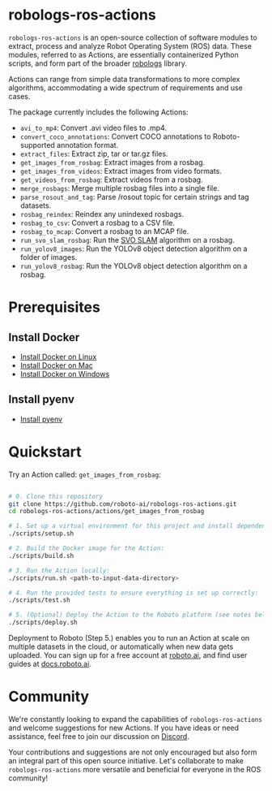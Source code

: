 # robologs-ros-actions

`robologs-ros-actions` is an open-source collection of software modules to extract, process and analyze Robot Operating System (ROS) data. These modules, referred to as Actions, are essentially containerized Python scripts, and form part of the broader [robologs](https://github.com/roboto-ai/robologs) library.

Actions can range from simple data transformations to more complex algorithms, accommodating a wide spectrum of requirements and use cases.

The package currently includes the following Actions:

- `avi_to_mp4`: Convert .avi video files to .mp4.
- `convert_coco_annotations`: Convert COCO annotations to Roboto-supported annotation format.
- `extract_files`: Extract zip, tar or tar.gz files.
- `get_images_from_rosbag`: Extract images from a rosbag.
- `get_images_from_videos`: Extract images from video formats.
- `get_videos_from_rosbag`: Extract videos from a rosbag.
- `merge_rosbags`: Merge multiple rosbag files into a single file.
- `parse_rosout_and_tag`: Parse /rosout topic for certain strings and tag datasets.
- `rosbag_reindex`: Reindex any unindexed rosbags.
- `rosbag_to_csv`: Convert a rosbag to a CSV file.
- `rosbag_to_mcap`: Convert a rosbag to an MCAP file.
- `run_svo_slam_rosbag`: Run the [SVO SLAM](https://github.com/uzh-rpg/rpg_svo_pro_open) algorithm on a rosbag.
- `run_yolov8_images`: Run the YOLOv8 object detection algorithm on a folder of images.
- `run_yolov8_rosbag`: Run the YOLOv8 object detection algorithm on a rosbag.

# Prerequisites

## Install Docker
- [Install Docker on Linux](https://docs.docker.com/desktop/install/linux-install/)
- [Install Docker on Mac](https://docs.docker.com/desktop/install/mac-install/)
- [Install Docker on Windows](https://docs.docker.com/desktop/install/windows-install/)

## Install pyenv
- [Install pyenv](https://github.com/pyenv/pyenv)

# Quickstart

Try an Action called: `get_images_from_rosbag`:

```bash

# 0. Clone this repository
git clone https://github.com/roboto-ai/robologs-ros-actions.git
cd robologs-ros-actions/actions/get_images_from_rosbag

# 1. Set up a virtual environment for this project and install dependencies, which includes the `roboto` CLI:
./scripts/setup.sh

# 2. Build the Docker image for the Action: 
./scripts/build.sh

# 3. Run the Action locally: 
./scripts/run.sh <path-to-input-data-directory>

# 4. Run the provided tests to ensure everything is set up correctly:
./scripts/test.sh

# 5. (Optional) Deploy the Action to the Roboto platform (see notes below):
./scripts/deploy.sh

```

Deployment to Roboto (Step 5.) enables you to run an Action at scale on multiple datasets in the cloud, or automatically when new data gets uploaded. You can sign up for a free account at [roboto.ai](https://app.roboto.ai), and find user guides at [docs.roboto.ai](https://docs.roboto.ai/user-guides/index.html).

# Community

We're constantly looking to expand the capabilities of `robologs-ros-actions` and welcome suggestions for new Actions. If you have ideas or need assistance, feel free to join our discussion on [Discord](https://discord.gg/rvXqP6EjwF).

Your contributions and suggestions are not only encouraged but also form an integral part of this open source initiative. Let's collaborate to make `robologs-ros-actions` more versatile and beneficial for everyone in the ROS community!
